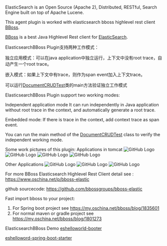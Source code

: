 ElasticSearch is an Open Source (Apache 2), Distributed, RESTful, Search Engine built on top of Apache Lucene.

This agent plugin is worked with elasticsearch bboss highlevel rest client [BBoss][bs].

[BBoss][bs] is a best Java Highlevel Rest client for [ElasticSearch][es].

ElasticsearchBBoss Plugin支持两种工作模式：

独立应用模式：可以在java application中独立运行，上下文中没有root trace，自动产生一个root trace。

嵌入模式：如果上下文中有trace，则作为span event加入上下文trace。

可以运行[DocumentCRUDTest][DocumentCRUDTest]类的main方法验证独立工作模式


ElasticsearchBBoss Plugin support two working modes:

Independent application mode
It can run independently in Java application without root trace in the context, and automatically generate a root trace.

Embedded mode:
If there is trace in the context, add context trace as span event.

You can run the main method of the [DocumentCRUDTest][DocumentCRUDTest] class to verify the independent working mode.

Some work pictures of this plugin:
Applications in tomcat
![GitHub Logo](https://oscimg.oschina.net/oscnet/9c140814559b0c6123bf0e4f8cad51f22ab.jpg)
![GitHub Logo](https://oscimg.oschina.net/oscnet/eb1cf3aa824895b5a8c74a58c4aef438e6f.jpg)
![GitHub Logo](https://oscimg.oschina.net/oscnet/d2a7ea5c30c4ea22b74e78394cb696700ed.jpg)
![GitHub Logo](https://oscimg.oschina.net/oscnet/832bea5ef5064bf6db5544eb4bdc309290d.jpg)

Other Applications 
![GitHub Logo](https://oscimg.oschina.net/oscnet/071ce3018b10fe45136752f2a0ba470c88a.jpg)
![GitHub Logo](https://oscimg.oschina.net/oscnet/91d13619839e9f2d7613afe3e3df09d2cb9.jpg)
![GitHub Logo](https://oscimg.oschina.net/oscnet/3717ae9eb8b3cf6846dada06ee20601ab31.jpg)

For more BBoss Elasticsearch Highlevel Rest Client detail see :
 https://www.oschina.net/p/bboss-elastic

github sourcecode:
https://github.com/bbossgroups/bboss-elastic 

Fast import bboss to your project:
1. For Spring boot project see
https://my.oschina.net/bboss/blog/1835601
2. For normal maven or gradle project see
https://my.oschina.net/bboss/blog/1801273 

ElasticsearchBBoss Demo
[eshelloworld-booter][booter]

[eshelloword-spring-boot-starter][springbooter]

[booter]: https://github.com/bbossgroups/eshelloword-booter
[springbooter]: https://github.com/bbossgroups/eshelloword-spring-boot-starter

[bs]: https://github.com/bbossgroups/bboss-elastic
[es]: http://www.elasticsearch.org
[DocumentCRUDTest]: https://github.com/bbossgroups/eshelloword-booter/blob/master/src/test/java/org/bboss/elasticsearchtest/crud/DocumentCRUDTest.java


 